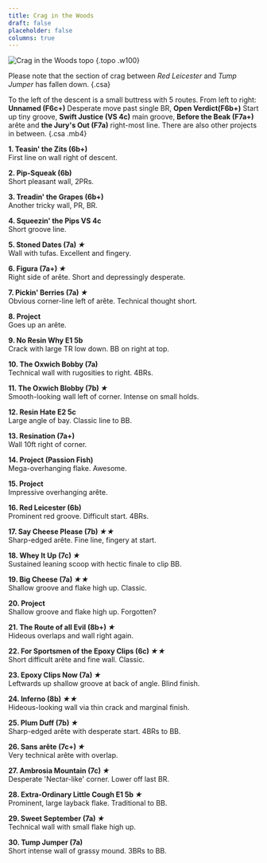 ```yaml
---
title: Crag in the Woods
draft: false
placeholder: false
columns: true
---
```



![Crag in the Woods topo](/img/south-wales/the-gower/OXTOP1.gif)
{.topo .w100}

Please note that the section of crag between *Red Leicester* and *Tump Jumper* has fallen down.
{.csa}

To the left of the descent is a small buttress with 5 routes. From left to right: **Unnamed (F6c+)** Desperate move past single BR, **Open Verdict(F6b+)** Start up tiny groove, **Swift Justice (VS 4c)** main groove, **Before the Beak (F7a+)** arête and **the Jury's Out (F7a)** right-most line. There are also other projects in between.
{.csa .mb4}

**1. Teasin' the Zits (6b+)**  
First line on wall right of descent.

**2. Pip-Squeak (6b)**  
Short pleasant wall, 2PRs.

**3. Treadin' the Grapes (6b+)**  
Another tricky wall, PR, BR.

**4. Squeezin' the Pips VS 4c**  
Short groove line.

**5. Stoned Dates (7a) *★***  
Wall with tufas. Excellent and fingery.

**6. Figura (7a+) *★***  
Right side of arête. Short and depressingly desperate.

**7. Pickin' Berries (7a) *★***  
Obvious corner-line left of arête. Technical thought short.

**8. Project**  
Goes up an arête.

**9. No Resin Why E1 5b**  
Crack with large TR low down. BB on right at top.

**10. The Oxwich Bobby (7a)**  
Technical wall with rugosities to right. 4BRs.

**11. The Oxwich Blobby (7b) *★***  
Smooth-looking wall left of corner. Intense on small holds.

**12. Resin Hate E2 5c**  
Large angle of bay. Classic line to BB.

**13. Resination (7a+)**  
Wall 10ft right of corner.

**14. Project (Passion Fish)**  
Mega-overhanging flake. Awesome.

**15. Project**  
Impressive overhanging arête.

**16. Red Leicester (6b)**  
Prominent red groove. Difficult start. 4BRs.

**17. Say Cheese Please (7b) *★★***  
Sharp-edged arête. Fine line, fingery at start.

**18. Whey It Up (7c) *★***  
Sustained leaning scoop with hectic finale to clip BB.

**19. Big Cheese (7a) *★★***  
Shallow groove and flake high up. Classic.

**20. Project**  
Shallow groove and flake high up. Forgotten?

**21. The Route of all Evil (8b+) *★***  
Hideous overlaps and wall right again.

**22. For Sportsmen of the Epoxy Clips (6c) *★★***  
Short difficult arête and fine wall. Classic.

**23. Epoxy Clips Now (7a) *★***  
Leftwards up shallow groove at back of angle. Blind finish.

**24. Inferno (8b) *★★***  
Hideous-looking wall via thin crack and marginal finish.

**25. Plum Duff (7b) *★***  
Sharp-edged arête with desperate start. 4BRs to BB.

**26. Sans arête (7c+) *★***  
Very technical arête with overlap.

**27. Ambrosia Mountain (7c) *★***  
Desperate 'Nectar-like' corner. Lower off last BR.

**28. Extra-Ordinary Little Cough E1 5b *★***  
Prominent, large layback flake. Traditional to BB.

**29. Sweet September (7a) *★***  
Technical wall with small flake high up.

**30. Tump Jumper (7a)**  
Short intense wall of grassy mound. 3BRs to BB.